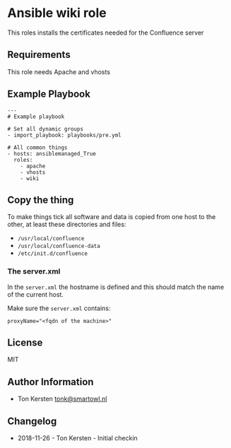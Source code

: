 # Ansible wiki role

This roles installs the certificates needed for the Confluence server

## Requirements

This role needs Apache and vhosts


## Example Playbook

```
---
# Example playbook

# Set all dynamic groups
- import_playbook: playbooks/pre.yml

# All common things
- hosts: ansiblemanaged_True
  roles:
    - apache
    - vhosts
    - wiki
```

## Copy the thing

To make things tick all software and data is copied from one host to
the other, at least these directories and files:

- `/usr/local/confluence`
- `/usr/local/confluence-data`
- `/etc/init.d/confluence`

### The server.xml

In the `server.xml` the hostname is defined and this should match the
name of the current host.

Make sure the `server.xml` contains:

```
proxyName="<fqdn of the machine>"
```

## License
MIT


## Author Information
  - Ton Kersten <tonk@smartowl.nl>


## Changelog
  - 2018-11-26 - Ton Kersten - Initial checkin
